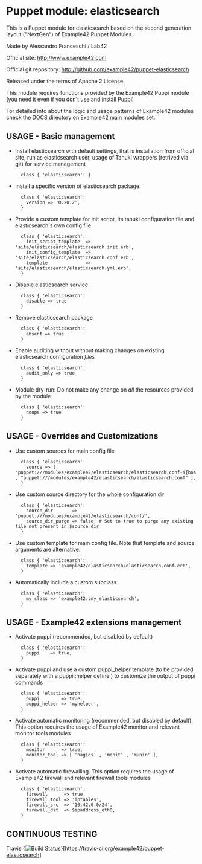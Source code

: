 # Puppet module: elasticsearch

This is a Puppet module for elasticsearch based on the second generation layout ("NextGen") of Example42 Puppet Modules.

Made by Alessandro Franceschi / Lab42

Official site: http://www.example42.com

Official git repository: http://github.com/example42/puppet-elasticsearch

Released under the terms of Apache 2 License.

This module requires functions provided by the Example42 Puppi module (you need it even if you don't use and install Puppi)

For detailed info about the logic and usage patterns of Example42 modules check the DOCS directory on Example42 main modules set.


## USAGE - Basic management

* Install elasticsearch with default settings, that is installation from official site, run as elasticsearch user, usage of Tanuki wrappers (retrived via git) for service management

        class { 'elasticsearch': }

* Install a specific version of elasticsearch package.

        class { 'elasticsearch':
          version => '0.20.2',
        }

* Provide a custom template for init script, its tanuki configuration file and elasticsearch's own config file

        class { 'elasticsearch':
          init_script_template  => 'site/elasticsearch/elasticsearch.init.erb',
          init_config_template  => 'site/elasticsearch/elasticsearch.conf.erb',
          template              => 'site/elasticsearch/elasticsearch.yml.erb',
        }

* Disable elasticsearch service.

        class { 'elasticsearch':
          disable => true
        }

* Remove elasticsearch package

        class { 'elasticsearch':
          absent => true
        }

* Enable auditing without without making changes on existing elasticsearch configuration *files*

        class { 'elasticsearch':
          audit_only => true
        }

* Module dry-run: Do not make any change on *all* the resources provided by the module

        class { 'elasticsearch':
          noops => true
        }


## USAGE - Overrides and Customizations
* Use custom sources for main config file 

        class { 'elasticsearch':
          source => [ "puppet:///modules/example42/elasticsearch/elasticsearch.conf-${hostname}" , "puppet:///modules/example42/elasticsearch/elasticsearch.conf" ], 
        }


* Use custom source directory for the whole configuration dir

        class { 'elasticsearch':
          source_dir       => 'puppet:///modules/example42/elasticsearch/conf/',
          source_dir_purge => false, # Set to true to purge any existing file not present in $source_dir
        }

* Use custom template for main config file. Note that template and source arguments are alternative. 

        class { 'elasticsearch':
          template => 'example42/elasticsearch/elasticsearch.conf.erb',
        }

* Automatically include a custom subclass

        class { 'elasticsearch':
          my_class => 'example42::my_elasticsearch',
        }


## USAGE - Example42 extensions management 
* Activate puppi (recommended, but disabled by default)

        class { 'elasticsearch':
          puppi    => true,
        }

* Activate puppi and use a custom puppi_helper template (to be provided separately with a puppi::helper define ) to customize the output of puppi commands 

        class { 'elasticsearch':
          puppi        => true,
          puppi_helper => 'myhelper', 
        }

* Activate automatic monitoring (recommended, but disabled by default). This option requires the usage of Example42 monitor and relevant monitor tools modules

        class { 'elasticsearch':
          monitor      => true,
          monitor_tool => [ 'nagios' , 'monit' , 'munin' ],
        }

* Activate automatic firewalling. This option requires the usage of Example42 firewall and relevant firewall tools modules

        class { 'elasticsearch':       
          firewall      => true,
          firewall_tool => 'iptables',
          firewall_src  => '10.42.0.0/24',
          firewall_dst  => $ipaddress_eth0,
        }


## CONTINUOUS TESTING

Travis {<img src="https://travis-ci.org/example42/puppet-elasticsearch.png?branch=master" alt="Build Status" />}[https://travis-ci.org/example42/puppet-elasticsearch]
